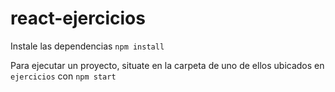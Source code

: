 # react-ejercicios

Instale las dependencias `npm install`

Para ejecutar un proyecto, situate en la carpeta de uno de ellos ubicados en `ejercicios` con `npm start`
